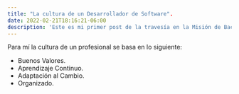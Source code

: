 ```yaml
---
title: "La cultura de un Desarrollador de Software".
date: 2022-02-21T18:16:21-06:00
description: 'Este es mi primer post de la travesía en la Misión de Backend con Node JS de Launch X.'
---
```


Para mí la cultura de un profesional se basa en lo siguiente:

- Buenos Valores.
- Aprendizaje Continuo.
- Adaptación al Cambio.
- Organizado.
